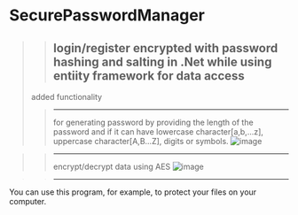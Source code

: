 # SecurePasswordManager
>>login/register encrypted with password hashing and salting in .Net while using entiity framework for data access
>>----------------------------------------
>added functionality
>>----------------------------------------
>>for generating password by providing the length of the password and if it can have lowercase character[a,b,...z], uppercase character[A,B...Z], digits or symbols.
![image](https://user-images.githubusercontent.com/59253452/227029257-ea13d8b1-4bc7-49c6-90e7-3117987998ce.png)

>>----------------------------------------
>>encrypt/decrypt data using AES
![image](https://user-images.githubusercontent.com/59253452/227029426-e72f3faa-41c2-45e1-b35a-71496e887dcc.png)

>>----------------------------------------
You can use this program, for example, to protect your files on your computer.
